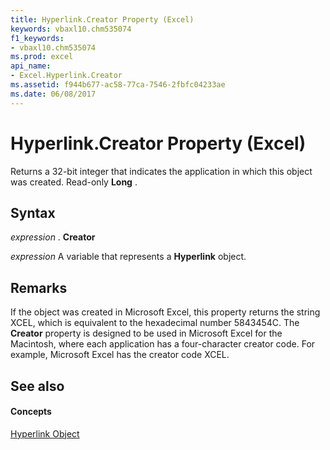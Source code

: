 ```yaml
---
title: Hyperlink.Creator Property (Excel)
keywords: vbaxl10.chm535074
f1_keywords:
- vbaxl10.chm535074
ms.prod: excel
api_name:
- Excel.Hyperlink.Creator
ms.assetid: f944b677-ac58-77ca-7546-2fbfc04233ae
ms.date: 06/08/2017
---
```



# Hyperlink.Creator Property (Excel)

Returns a 32-bit integer that indicates the application in which this object was created. Read-only **Long** .


## Syntax

 _expression_ . **Creator**

 _expression_ A variable that represents a **Hyperlink** object.


## Remarks

If the object was created in Microsoft Excel, this property returns the string XCEL, which is equivalent to the hexadecimal number 5843454C. The **Creator** property is designed to be used in Microsoft Excel for the Macintosh, where each application has a four-character creator code. For example, Microsoft Excel has the creator code XCEL.


## See also


#### Concepts


[Hyperlink Object](hyperlink-object-excel.md)


